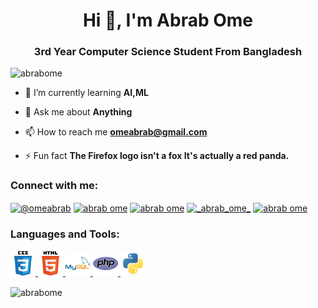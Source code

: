 <h1 align="center">Hi 👋, I'm Abrab Ome</h1>
<h3 align="center">3rd Year Computer Science Student From Bangladesh</h3>

<p align="left"> <img src="https://komarev.com/ghpvc/?username=abrabome&label=Profile%20views&color=0e75b6&style=flat" alt="abrabome" /> </p>

- 🌱 I’m currently learning **AI,ML**

- 💬 Ask me about **Anything**

- 📫 How to reach me **omeabrab@gmail.com**

- ⚡ Fun fact **The Firefox logo isn't a fox It's actually a red panda.**

<h3 align="left">Connect with me:</h3>
<p align="left">
<a href="https://twitter.com/@omeabrab" target="blank"><img align="center" src="https://raw.githubusercontent.com/rahuldkjain/github-profile-readme-generator/master/src/images/icons/Social/twitter.svg" alt="@omeabrab" height="30" width="40" /></a>
<a href="https://linkedin.com/in/abrab ome" target="blank"><img align="center" src="https://raw.githubusercontent.com/rahuldkjain/github-profile-readme-generator/master/src/images/icons/Social/linked-in-alt.svg" alt="abrab ome" height="30" width="40" /></a>
<a href="https://fb.com/abrab ome" target="blank"><img align="center" src="https://raw.githubusercontent.com/rahuldkjain/github-profile-readme-generator/master/src/images/icons/Social/facebook.svg" alt="abrab ome" height="30" width="40" /></a>
<a href="https://instagram.com/_abrab_ome_" target="blank"><img align="center" src="https://raw.githubusercontent.com/rahuldkjain/github-profile-readme-generator/master/src/images/icons/Social/instagram.svg" alt="_abrab_ome_" height="30" width="40" /></a>
<a href="https://www.youtube.com/c/abrab ome" target="blank"><img align="center" src="https://raw.githubusercontent.com/rahuldkjain/github-profile-readme-generator/master/src/images/icons/Social/youtube.svg" alt="abrab ome" height="30" width="40" /></a>
</p>

<h3 align="left">Languages and Tools:</h3>
<p align="left"> <a href="https://www.w3schools.com/css/" target="_blank" rel="noreferrer"> <img src="https://raw.githubusercontent.com/devicons/devicon/master/icons/css3/css3-original-wordmark.svg" alt="css3" width="40" height="40"/> </a> <a href="https://www.w3.org/html/" target="_blank" rel="noreferrer"> <img src="https://raw.githubusercontent.com/devicons/devicon/master/icons/html5/html5-original-wordmark.svg" alt="html5" width="40" height="40"/> </a> <a href="https://www.mysql.com/" target="_blank" rel="noreferrer"> <img src="https://raw.githubusercontent.com/devicons/devicon/master/icons/mysql/mysql-original-wordmark.svg" alt="mysql" width="40" height="40"/> </a> <a href="https://www.php.net" target="_blank" rel="noreferrer"> <img src="https://raw.githubusercontent.com/devicons/devicon/master/icons/php/php-original.svg" alt="php" width="40" height="40"/> </a> <a href="https://www.python.org" target="_blank" rel="noreferrer"> <img src="https://raw.githubusercontent.com/devicons/devicon/master/icons/python/python-original.svg" alt="python" width="40" height="40"/> </a> </p>

<p><img align="center" src="https://github-readme-stats.vercel.app/api/top-langs?username=abrabome&show_icons=true&locale=en&layout=compact" alt="abrabome" /></p>
